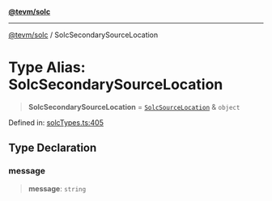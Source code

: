 [**@tevm/solc**](../README.md)

***

[@tevm/solc](../globals.md) / SolcSecondarySourceLocation

# Type Alias: SolcSecondarySourceLocation

> **SolcSecondarySourceLocation** = [`SolcSourceLocation`](SolcSourceLocation.md) & `object`

Defined in: [solcTypes.ts:405](https://github.com/evmts/compiler/blob/main/packages/solc/src/solcTypes.ts#L405)

## Type Declaration

### message

> **message**: `string`
